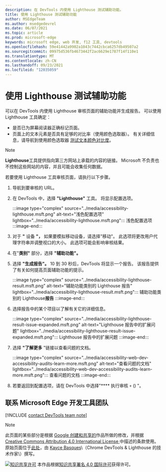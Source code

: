 ```yaml
---
description: 在 DevTools 内使用 Lighthouse 测试辅助功能。
title: 使用 Lighthouse 测试辅助功能
author: MSEdgeTeam
ms.author: msedgedevrel
ms.date: 06/07/2021
ms.topic: article
ms.prod: microsoft-edge
keywords: microsoft edge, web 开发, f12 工具, devtools
ms.openlocfilehash: 59e41442a9902a1043c7442cbca6257db49507a2
ms.sourcegitcommit: 09975d536fb4673442f2ac6629e1787f14f110e1
ms.translationtype: MT
ms.contentlocale: zh-CN
ms.lasthandoff: 09/23/2021
ms.locfileid: "12035059"
---
```

<!-- this article was created on 05/11/2021 by moving a section out from the "Accessibility reference" article (reference.md) -->
<!-- Copyright Kayce Basques

   Licensed under the Apache License, Version 2.0 (the "License");
   you may not use this file except in compliance with the License.
   You may obtain a copy of the License at

       https://www.apache.org/licenses/LICENSE-2.0

   Unless required by applicable law or agreed to in writing, software
   distributed under the License is distributed on an "AS IS" BASIS,
   WITHOUT WARRANTIES OR CONDITIONS OF ANY KIND, either express or implied.
   See the License for the specific language governing permissions and
   limitations under the License.  -->
# <a name="test-accessibility-using-lighthouse"></a>使用 Lighthouse 测试辅助功能

可以在 DevTools 内使用 Lighthouse 审核页面的辅助功能并生成报告。 可以使用 Lighthouse 工具确定：

*   是否已为屏幕阅读器正确标记页面。
*   页面上的文本元素是否具有足够的对比率（使用颜色选取器）。 有关详细信息，请导航到使用颜色选取器 [测试文本颜色对比度](color-picker.md)。

> [!NOTE]
> **Lighthouse**工具提供指向第三方网站上承载的内容的链接。  Microsoft 不负责也不控制这些网站的内容，并且可能会收集任何数据。

若要使用 Lighthouse 工具审核页面，请执行以下步骤。

1.  导航到要审核的 URL。
1.  在 DevTools 中，选择 **"Lighthouse"** 工具。  将显示配置选项。

    :::image type="complex" source="../media/accessibility-lighthouse.msft.png" alt-text="浅色配置选项" lightbox="../media/accessibility-lighthouse.msft.png":::
       浅色配置选项
    :::image-end:::

1.  对于 **"** 设备 **"，** 如果要模拟移动设备，请选择"移动"。  此选项将更改用户代理字符串并调整视口的大小。  此选项可能会影响审核结果。
1.  在"**类别"** 部分，选择 **"辅助功能"。**
1.  选择 **"生成报告"。** 10 到 30 秒后，DevTools 将显示一个报告。  该报告提供了有关如何提高页面辅助功能的提示。

    :::image type="complex" source="../media/accessibility-lighthouse-result.msft.png" alt-text="辅助功能类别的 Lighthouse 报告" lightbox="../media/accessibility-lighthouse-result.msft.png":::
       辅助功能类别的 Lighthouse**报告**
    :::image-end:::

1.  选择报告中的某个项目以了解有关它的详细信息。

    :::image type="complex" source="../media/accessibility-lighthouse-result-issue-expanded.msft.png" alt-text="Lighthouse 报告中的扩展问题" lightbox="../media/accessibility-lighthouse-result-issue-expanded.msft.png":::
       Lighthouse 报告中的扩展问题
    :::image-end:::

1.  选择 **"了解更多** "链接以查看问题的文档。

    :::image type="complex" source="../media/accessibility-web-dev-accessibility-audits-learn-more.msft.png" alt-text="查看问题的文档" lightbox="../media/accessibility-web-dev-accessibility-audits-learn-more.msft.png":::
       查看问题的文档
    :::image-end:::

1.  若要返回到配置选项，请在 DevTools 中选择"**** 执行审核 `+` () "。


<!-- ====================================================================== -->
## <a name="getting-in-touch-with-the-microsoft-edge-devtools-team"></a>联系 Microsoft Edge 开发工具团队

[!INCLUDE [contact DevTools team note](../includes/contact-devtools-team-note.md)]

> [!NOTE]
> 此页面的某些部分是根据 [Google 创建和共享的][GoogleSitePolicies]作品所做的修改，并根据[ Creative Commons Attribution 4.0 International License ][CCA4IL]中描述的条款使用。
> 原始页面位于[此处](https://developers.google.com/web/tools/chrome-devtools/accessibility/reference)，由 [Kayce Basques][KayceBasques]\（Chrome DevTools \& Lighthouse 的技术作家\）撰写。

[![知识共享许可][CCby4Image]][CCA4IL] 本作品根据[知识共享署名 4.0 国际许可][CCA4IL]获得许可。


<!-- ====================================================================== -->
<!-- links -->
[ChromeWebStoreAxe]: https://chrome.google.com/webstore/detail/axe/lhdoppojpmngadmnindnejefpokejbdd "axe - Web 辅助功能测试 - Chrome Web Store"
[CCA4IL]: https://creativecommons.org/licenses/by/4.0
[CCby4Image]: https://i.creativecommons.org/l/by/4.0/88x31.png
[GoogleSitePolicies]: https://developers.google.com/terms/site-policies
[KayceBasques]: https://developers.google.com/web/resources/contributors/kaycebasques
